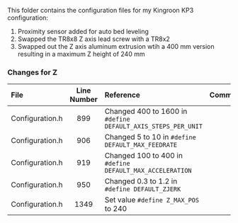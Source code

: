 This folder contains the configuration files for my Kingroon KP3 configuration:

1. Proximity sensor added for auto bed leveling
2. Swapped the TR8x8 Z axis lead screw with a TR8x2
3. Swapped out the Z axis aluminum extrusion wtih a 400 mm version resulting in a maximum Z height of 240 mm

### Changes for Z
|File|Line Number|Reference|Comment|
|:-|:-:|:-|:-|
|Configuration.h|899|Changed 400 to 1600 in `#define DEFAULT_AXIS_STEPS_PER_UNIT`||
|Configuration.h|906|Changed 5 to 10 in `#define DEFAULT_MAX_FEEDRATE`||
|Configuration.h|919|Changed 100 to 400 in `#define DEFAULT_MAX_ACCELERATION`||
|Configuration.h|950|Changed 0.3 to 1.2 in `#define DEFAULT_ZJERK`||
|Configuration.h|1349|Set value `#define Z_MAX_POS` to 240||